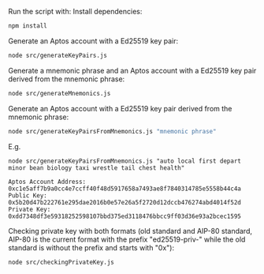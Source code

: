 Run the script with:
Install dependencies:
```bash
npm install
```
Generate an Aptos account with a Ed25519 key pair:
```bash
node src/generateKeyPairs.js
```

Generate a mnemonic phrase and an Aptos account with a Ed25519 key pair derived from the mnemonic phrase:
```bash
node src/generateMnemonics.js
```

Generate an Aptos account with a Ed25519 key pair derived from the mnemonic phrase:
```bash
node src/generateKeyPairsFromMnemonics.js "mnemonic phrase"
```

E.g. 
```shell
node src/generateKeyPairsFromMnemonics.js "auto local first depart minor bean biology taxi wrestle tail chest health"
```
```shell
Aptos Account Address: 0xc1e5aff7b9a0cc4e7ccff40f48d5917658a7493ae8f7840314785e5558b44c4a
Public Key: 0x5b20d47b222761e295dae2016b0e57e26a5f2720d12dccb476274abd4014f52d
Private Key: 0xdd7348df3e59318252598107bbd375ed3118476bbcc9ff03d36e93a2bcec1595
```

Checking private key with both formats (old standard and AIP-80 standard, AIP-80 is the current format with the prefix "ed25519-priv-" while the old standard is without the prefix and starts with "0x"):
```bash
node src/checkingPrivateKey.js
```
